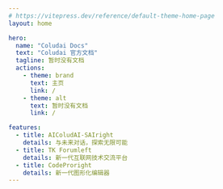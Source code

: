 ```yaml
---
# https://vitepress.dev/reference/default-theme-home-page
layout: home

hero:
  name: "Coludai Docs"
  text: "Coludai 官方文档"
  tagline: 暂时没有文档
  actions:
    - theme: brand
      text: 主页
      link: /
    - theme: alt
      text: 暂时没有文档
      link: /

features:
  - title: AIColudAI-SAIright
    details: 与未来对话，探索无限可能
  - title: TK Forumleft
    details: 新一代互联网技术交流平台
  - title: CodeProright
    details: 新一代图形化编辑器
---
```


